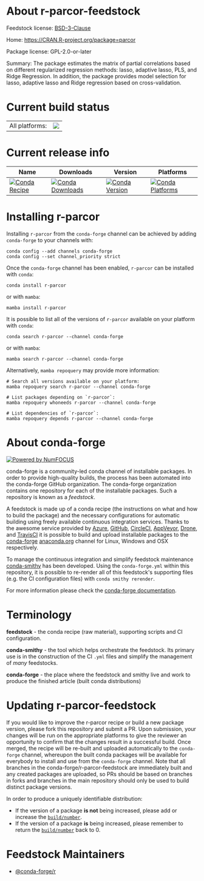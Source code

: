About r-parcor-feedstock
========================

Feedstock license: [BSD-3-Clause](https://github.com/conda-forge/r-parcor-feedstock/blob/main/LICENSE.txt)

Home: https://CRAN.R-project.org/package=parcor

Package license: GPL-2.0-or-later

Summary: The package estimates the matrix of partial correlations based on different regularized regression methods: lasso, adaptive lasso, PLS, and Ridge Regression. In addition, the package provides model selection for lasso, adaptive lasso and Ridge regression based on cross-validation.

Current build status
====================


<table><tr><td>All platforms:</td>
    <td>
      <a href="https://dev.azure.com/conda-forge/feedstock-builds/_build/latest?definitionId=5130&branchName=main">
        <img src="https://dev.azure.com/conda-forge/feedstock-builds/_apis/build/status/r-parcor-feedstock?branchName=main">
      </a>
    </td>
  </tr>
</table>

Current release info
====================

| Name | Downloads | Version | Platforms |
| --- | --- | --- | --- |
| [![Conda Recipe](https://img.shields.io/badge/recipe-r--parcor-green.svg)](https://anaconda.org/conda-forge/r-parcor) | [![Conda Downloads](https://img.shields.io/conda/dn/conda-forge/r-parcor.svg)](https://anaconda.org/conda-forge/r-parcor) | [![Conda Version](https://img.shields.io/conda/vn/conda-forge/r-parcor.svg)](https://anaconda.org/conda-forge/r-parcor) | [![Conda Platforms](https://img.shields.io/conda/pn/conda-forge/r-parcor.svg)](https://anaconda.org/conda-forge/r-parcor) |

Installing r-parcor
===================

Installing `r-parcor` from the `conda-forge` channel can be achieved by adding `conda-forge` to your channels with:

```
conda config --add channels conda-forge
conda config --set channel_priority strict
```

Once the `conda-forge` channel has been enabled, `r-parcor` can be installed with `conda`:

```
conda install r-parcor
```

or with `mamba`:

```
mamba install r-parcor
```

It is possible to list all of the versions of `r-parcor` available on your platform with `conda`:

```
conda search r-parcor --channel conda-forge
```

or with `mamba`:

```
mamba search r-parcor --channel conda-forge
```

Alternatively, `mamba repoquery` may provide more information:

```
# Search all versions available on your platform:
mamba repoquery search r-parcor --channel conda-forge

# List packages depending on `r-parcor`:
mamba repoquery whoneeds r-parcor --channel conda-forge

# List dependencies of `r-parcor`:
mamba repoquery depends r-parcor --channel conda-forge
```


About conda-forge
=================

[![Powered by
NumFOCUS](https://img.shields.io/badge/powered%20by-NumFOCUS-orange.svg?style=flat&colorA=E1523D&colorB=007D8A)](https://numfocus.org)

conda-forge is a community-led conda channel of installable packages.
In order to provide high-quality builds, the process has been automated into the
conda-forge GitHub organization. The conda-forge organization contains one repository
for each of the installable packages. Such a repository is known as a *feedstock*.

A feedstock is made up of a conda recipe (the instructions on what and how to build
the package) and the necessary configurations for automatic building using freely
available continuous integration services. Thanks to the awesome service provided by
[Azure](https://azure.microsoft.com/en-us/services/devops/), [GitHub](https://github.com/),
[CircleCI](https://circleci.com/), [AppVeyor](https://www.appveyor.com/),
[Drone](https://cloud.drone.io/welcome), and [TravisCI](https://travis-ci.com/)
it is possible to build and upload installable packages to the
[conda-forge](https://anaconda.org/conda-forge) [anaconda.org](https://anaconda.org/)
channel for Linux, Windows and OSX respectively.

To manage the continuous integration and simplify feedstock maintenance
[conda-smithy](https://github.com/conda-forge/conda-smithy) has been developed.
Using the ``conda-forge.yml`` within this repository, it is possible to re-render all of
this feedstock's supporting files (e.g. the CI configuration files) with ``conda smithy rerender``.

For more information please check the [conda-forge documentation](https://conda-forge.org/docs/).

Terminology
===========

**feedstock** - the conda recipe (raw material), supporting scripts and CI configuration.

**conda-smithy** - the tool which helps orchestrate the feedstock.
                   Its primary use is in the construction of the CI ``.yml`` files
                   and simplify the management of *many* feedstocks.

**conda-forge** - the place where the feedstock and smithy live and work to
                  produce the finished article (built conda distributions)


Updating r-parcor-feedstock
===========================

If you would like to improve the r-parcor recipe or build a new
package version, please fork this repository and submit a PR. Upon submission,
your changes will be run on the appropriate platforms to give the reviewer an
opportunity to confirm that the changes result in a successful build. Once
merged, the recipe will be re-built and uploaded automatically to the
`conda-forge` channel, whereupon the built conda packages will be available for
everybody to install and use from the `conda-forge` channel.
Note that all branches in the conda-forge/r-parcor-feedstock are
immediately built and any created packages are uploaded, so PRs should be based
on branches in forks and branches in the main repository should only be used to
build distinct package versions.

In order to produce a uniquely identifiable distribution:
 * If the version of a package **is not** being increased, please add or increase
   the [``build/number``](https://docs.conda.io/projects/conda-build/en/latest/resources/define-metadata.html#build-number-and-string).
 * If the version of a package **is** being increased, please remember to return
   the [``build/number``](https://docs.conda.io/projects/conda-build/en/latest/resources/define-metadata.html#build-number-and-string)
   back to 0.

Feedstock Maintainers
=====================

* [@conda-forge/r](https://github.com/conda-forge/r/)

